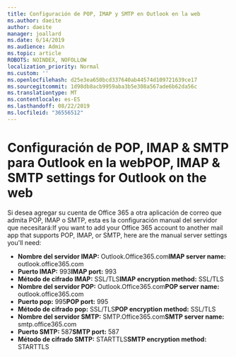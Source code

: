 ```yaml
---
title: Configuración de POP, IMAP y SMTP en Outlook en la web
ms.author: daeite
author: daeite
manager: joallard
ms.date: 6/14/2019
ms.audience: Admin
ms.topic: article
ROBOTS: NOINDEX, NOFOLLOW
localization_priority: Normal
ms.custom: ''
ms.openlocfilehash: d25e3ea650bcd337640ab44574d109721639ce17
ms.sourcegitcommit: 1d98db8acb9959aba3b5e308a567ade6b62da56c
ms.translationtype: MT
ms.contentlocale: es-ES
ms.lasthandoff: 08/22/2019
ms.locfileid: "36556512"
---
```

# <a name="pop-imap--smtp-settings-for-outlook-on-the-web"></a><span data-ttu-id="324f3-102">Configuración de POP, IMAP & SMTP para Outlook en la web</span><span class="sxs-lookup"><span data-stu-id="324f3-102">POP, IMAP & SMTP settings for Outlook on the web</span></span>

<span data-ttu-id="324f3-103">Si desea agregar su cuenta de Office 365 a otra aplicación de correo que admita POP, IMAP o SMTP, esta es la configuración manual del servidor que necesitará:</span><span class="sxs-lookup"><span data-stu-id="324f3-103">If you want to add your Office 365 account to another mail app that supports POP, IMAP, or SMTP, here are the manual server settings you'll need:</span></span>
  
- <span data-ttu-id="324f3-104">**Nombre del servidor IMAP:** Outlook.Office365.com</span><span class="sxs-lookup"><span data-stu-id="324f3-104">**IMAP server name:** outlook.office365.com</span></span>
- <span data-ttu-id="324f3-105">**Puerto IMAP:** 993</span><span class="sxs-lookup"><span data-stu-id="324f3-105">**IMAP port:** 993</span></span>
- <span data-ttu-id="324f3-106">**Método de cifrado IMAP:** SSL/TLS</span><span class="sxs-lookup"><span data-stu-id="324f3-106">**IMAP encryption method:** SSL/TLS</span></span>
- <span data-ttu-id="324f3-107">**Nombre del servidor POP:** Outlook.Office365.com</span><span class="sxs-lookup"><span data-stu-id="324f3-107">**POP server name:** outlook.office365.com</span></span>  
- <span data-ttu-id="324f3-108">**Puerto pop:** 995</span><span class="sxs-lookup"><span data-stu-id="324f3-108">**POP port:** 995</span></span>  
- <span data-ttu-id="324f3-109">**Método de cifrado pop:** SSL/TLS</span><span class="sxs-lookup"><span data-stu-id="324f3-109">**POP encryption method:** SSL/TLS</span></span>  
- <span data-ttu-id="324f3-110">**Nombre del servidor SMTP:** SMTP.Office365.com</span><span class="sxs-lookup"><span data-stu-id="324f3-110">**SMTP server name:** smtp.office365.com</span></span>
- <span data-ttu-id="324f3-111">**Puerto SMTP:** 587</span><span class="sxs-lookup"><span data-stu-id="324f3-111">**SMTP port:** 587</span></span>
- <span data-ttu-id="324f3-112">**Método de cifrado SMTP:** STARTTLS</span><span class="sxs-lookup"><span data-stu-id="324f3-112">**SMTP encryption method:** STARTTLS</span></span>